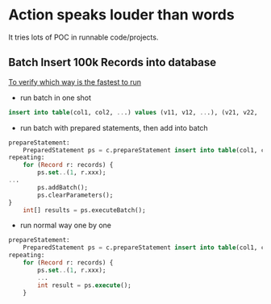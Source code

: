 # Action speaks louder than words
It tries lots of POC in runnable code/projects.

## Batch Insert 100k Records into database
[To verify which way is the fastest to run](./batch-insert-100k-records/README.md)
- run batch in one shot
```sql
insert into table(col1, col2, ...) values (v11, v12, ...), (v21, v22, ...), ...
```
- run batch with prepared statements, then add into batch
```sql
prepareStatement: 
    PreparedStatement ps = c.prepareStatement insert into table(col1, col2, ...) values (?, ?, ...)
repeating: 
    for (Record r: records) {
        ps.set..(1, r.xxx);
...
        ps.addBatch();
        ps.clearParameters();
}
    int[] results = ps.executeBatch();
```
- run normal way one by one
```sql
prepareStatement: 
    PreparedStatement ps = c.prepareStatement insert into table(col1, col2, ...) values (?, ?, ...)
repeating: 
    for (Record r: records) {
        ps.set..(1, r.xxx);
        ...
        int result = ps.execute();
    }
```
